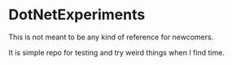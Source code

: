 # DotNetExperiments

This is not meant to be any kind of reference for newcomers.

It is simple repo for testing and try weird things when I find time.
